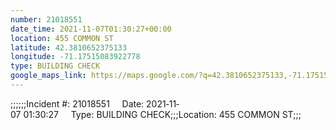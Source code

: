 ```yaml
---
number: 21018551
date_time: 2021-11-07T01:30:27+00:00
location: 455 COMMON ST
latitude: 42.3810652375133
longitude: -71.17515083922778
type: BUILDING CHECK
google_maps_link: https://maps.google.com/?q=42.3810652375133,-71.17515083922778
---
```


;;;;;;Incident #: 21018551     Date: 2021‐11‐07 01:30:27     Type: BUILDING CHECK;;;Location: 455 COMMON ST;;;
